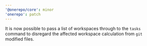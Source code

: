 ```yaml
---
'@onerepo/core': minor
'onerepo': patch
---
```


It is now possible to pass a list of workspaces through to the `tasks` command to disregard the affected workspace calculation from `git` modified files.
